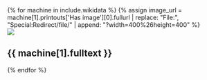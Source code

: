 
<div class="machines">
{% for machine in include.wikidata %}
    {% assign image_url = machine[1].printouts['Has image'][0].fullurl | replace: "File:", "Special:Redirect/file/" | append: "?width=400%26height=400" %}
  <div class="{% cycle 'machine-regular', 'machine-regular' %}">
    <div class="machine-image">
      <a href = "{{machine[1].fullurl}}"><img src="{{ image_url}}"></a>
    </div>
    <div class="machine-name">
      <div class="machine-text-name">
        <h2>{{  machine[1].fulltext }}</h2>
      </div>
    </div>
    </div>
{% endfor %}
</div>